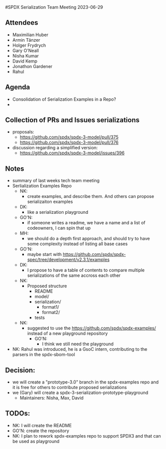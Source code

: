 #SPDX Serialization Team Meeting 2023-06-29

## Attendees
* Maximilian Huber
* Armin Tänzer
* Holger Frydrych
* Gary O'Neall
* Nisha Kumar
* David Kemp
* Jonathon Gardener
* Rahul

## Agenda
* Consolidation of Serialization Examples in a Repo?
* 

## Collection of PRs and Issues serializations
* proposals:
  *  https://github.com/spdx/spdx-3-model/pull/375
  * https://github.com/spdx/spdx-3-model/pull/376
* discussion regarding a simplified version:
  * https://github.com/spdx/spdx-3-model/issues/396

## Notes
* summary of last weeks tech team meeting
* Serlialization Examples Repo
  * NK:
    * create examples, and describe them. And others can propose serializaiton examples
  * DK:
    * like a serialization playground
  * GO'N:
    * if someone writes a readme, we have a name and a list of codeowners, I can spin that up
  * MH:
      * we should do a depth first approach, and should try to have some complexity instead of listing all base cases
  * GO'N:
      * maybe start with https://github.com/spdx/spdx-spec/tree/development/v2.3.1/examples
  * DK:
      * I propose to have a table of contents to compare multiple serializations of the same accross each other
  * NK:
      * Proposed structure
        * README
        * model/
        * serialization/
          * format1/
          * format2/
        * tests
  * NK:
    * suggested to use the https://github.com/spdx/spdx-examples/ instead of a new playground repository
      * GO'N:
         * I think we still need the playground
* NK: Rahul was introduced, he is a GsoC intern, contributing to the parsers in the spdx-sbom-tool
    
## Decision:
* we will create a "prototype-3.0" branch in the spdx-examples repo and it is free for others to contribute proposed serializations
* we (Gary) will create a spdx-3-serialization-prototype-playground
  * Maintainers: Nisha, Max, David

## TODOs:
* NK: I will create the README 
* GO'N: create the repository
* NK: I plan to rework spdx-examples repo to support SPDX3 and that can be used as playground

